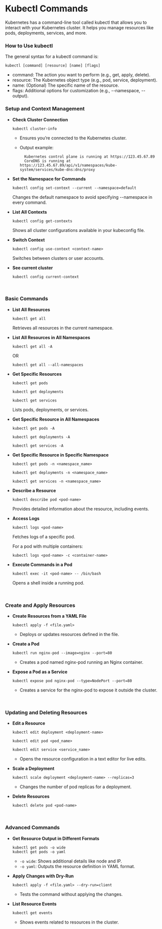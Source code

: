 # Kubectl Commands

Kubernetes has a command-line tool called kubectl that allows you to interact with your Kubernetes cluster. It helps you manage resources like pods, deployments, services, and more.

### How to Use kubectl

The general syntax for a kubectl command is:

```
kubectl [command] [resource] [name] [flags]
```

- command: The action you want to perform (e.g., get, apply, delete).
- resource: The Kubernetes object type (e.g., pod, service, deployment).
- name: (Optional) The specific name of the resource.
- flags: Additional options for customization (e.g., --namespace, --output).

### Setup and Context Management

- **Check Cluster Connection**

  ```
  kubectl cluster-info
  ```

  - Ensures you’re connected to the Kubernetes cluster.
  - Output example:

    ```
      Kubernetes control plane is running at https://123.45.67.89
      CoreDNS is running at https://123.45.67.89/api/v1/namespaces/kube-system/services/kube-dns:dns/proxy
    ```

- **Set the Namespace for Commands**

  ```
  kubectl config set-context --current --namespace=default
  ```

  Changes the default namespace to avoid specifying --namespace in every command.

- **List All Contexts**

  ```
  kubectl config get-contexts
  ```

  Shows all cluster configurations available in your kubeconfig file.

- **Switch Context**

  ```
  kubectl config use-context <context-name>
  ```

  Switches between clusters or user accounts.

- **See current cluster**

  ```
  kubectl config current-context
  ```

<br>

### Basic Commands

- **List All Resources**

  ```
  kubectl get all
  ```

  Retrieves all resources in the current namespace.

- **List All Resources in All Namespaces**

  ```
  kubectl get all -A
  ```

  OR

  ```
  kubectl get all --all-namespaces
  ```

- **Get Specific Resources**

  ```
  kubectl get pods
  
  kubectl get deployments
  
  kubectl get services
  ```

  Lists pods, deployments, or services.


- **Get Specific Resource in All Namespaces**

  ```
  kubectl get pods -A

  kubectl get deployments -A

  kubectl get services -A
  ```

- **Get Specific Resource in Specific Namespace**

  ```
  kubectl get pods -n <namespace_name>

  kubectl get deployments -n <namespace_name>

  kubectl get services -n <namespace_name>
  ```

- **Describe a Resource**

  ```
  kubectl describe pod <pod-name>
  ```

  Provides detailed information about the resource, including events.

- **Access Logs**

  ```
  kubectl logs <pod-name>
  ```

  Fetches logs of a specific pod.

  For a pod with multiple containers:

  ```
  kubectl logs <pod-name> -c <container-name>
  ```

- **Execute Commands in a Pod**

  ```
  kubectl exec -it <pod-name> -- /bin/bash
  ```

  Opens a shell inside a running pod.

<br>

### Create and Apply Resources

- **Create Resources from a YAML File**

  ```
  kubectl apply -f <file.yaml>
  ```

  - Deploys or updates resources defined in the file.
 
- **Create a Pod**

  ```
  kubectl run nginx-pod --image=nginx --port=80
  ```

  - Creates a pod named nginx-pod running an Nginx container.

- **Expose a Pod as a Service**

  ```
  kubectl expose pod nginx-pod --type=NodePort --port=80
  ```

  - Creates a service for the nginx-pod to expose it outside the cluster.

<br>

### Updating and Deleting Resources

- **Edit a Resource**

  ```
  kubectl edit deployment <deployment-name>

  kubectl edit pod <pod_name>

  kubectl edit service <service_name>
  ```

  - Opens the resource configuration in a text editor for live edits.

- **Scale a Deployment**

  ```
  kubectl scale deployment <deployment-name> --replicas=3
  ```

  - Changes the number of pod replicas for a deployment.

- **Delete Resources**

  ```
  kubectl delete pod <pod-name>
  ```

<br>

### Advanced Commands

- **Get Resource Output in Different Formats**

  ```
  kubectl get pods -o wide
  kubectl get pods -o yaml
  ```

  - ```-o wide```: Shows additional details like node and IP.
  - ```-o yaml```: Outputs the resource definition in YAML format.

- **Apply Changes with Dry-Run**

  ```
  kubectl apply -f <file.yaml> --dry-run=client
  ```

  - Tests the command without applying the changes.

- **List Resource Events**

  ```
  kubectl get events
  ```

  - Shows events related to resources in the cluster.
